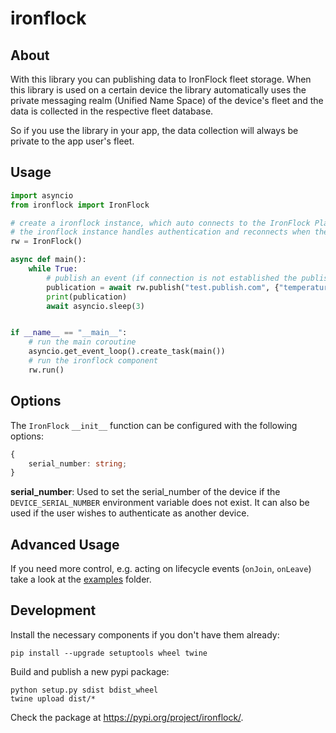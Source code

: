 # ironflock

## About

With this library you can publishing data to IronFlock fleet storage. When this library is used on a certain device the library automatically uses the private messaging realm (Unified Name Space) of the device's fleet and the data is collected in the respective fleet database.

So if you use the library in your app, the data collection will always be private to the app user's fleet.

## Usage

```python
import asyncio
from ironflock import IronFlock

# create a ironflock instance, which auto connects to the IronFlock Platform
# the ironflock instance handles authentication and reconnects when the connection is lost
rw = IronFlock()

async def main():
    while True:
        # publish an event (if connection is not established the publish is skipped)
        publication = await rw.publish("test.publish.com", {"temperature": 20})
        print(publication)
        await asyncio.sleep(3)


if __name__ == "__main__":
    # run the main coroutine
    asyncio.get_event_loop().create_task(main())
    # run the ironflock component
    rw.run()
```

## Options

The `IronFlock` `__init__` function can be configured with the following options:

```ts
{
    serial_number: string;
}
```

**serial_number**: Used to set the serial_number of the device if the `DEVICE_SERIAL_NUMBER` environment variable does not exist. It can also be used if the user wishes to authenticate as another device.

## Advanced Usage

If you need more control, e.g. acting on lifecycle events (`onJoin`, `onLeave`) take a look at
the [examples](./examples/) folder.


## Development

Install the necessary components if you don't have them already:

```shell
pip install --upgrade setuptools wheel twine
```

Build and publish a new pypi package:

```shell
python setup.py sdist bdist_wheel
twine upload dist/*
```

Check the package at https://pypi.org/project/ironflock/.